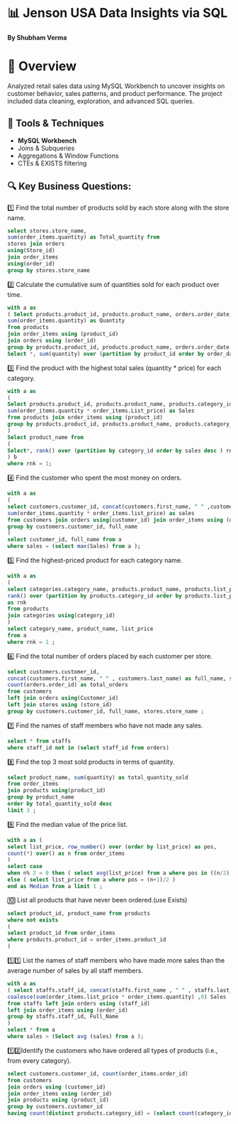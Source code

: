 # 📊 Jenson USA Data Insights via SQL  
**By Shubham Verma**

# 📌 Overview
Analyzed retail sales data using MySQL Workbench to uncover insights on customer behavior, sales patterns, and product performance. The project included data cleaning, exploration, and advanced SQL queries.

## 🧰 Tools & Techniques  
- **MySQL Workbench**
- Joins & Subqueries  
- Aggregations & Window Functions  
- CTEs & EXISTS filtering  

## 🔍 Key Business Questions:
1️⃣ Find the total number of products sold by each store along with the store name.
```sql
select stores.store_name, 
sum(order_items.quantity) as Total_quantity from 
stores join orders 
using(Store_id) 
join order_items 
using(order_id)
group by stores.store_name
```


2️⃣ Calculate the cumulative sum of quantities sold for each product over time.

```sql
with a as
( Select products.product_id, products.product_name, orders.order_date,
sum(order_items.quantity) as Quantity
from products
join order_items using (product_id)
join orders using (order_id)
group by products.product_id, products.product_name, orders.order_date )
Select *, sum(quantity) over (partition by product_id order by order_date) as Cumulative_Quantity from a ;

```
3️⃣ Find the product with the highest total sales (quantity * price) for each category.

```sql
with a as
(
Select products.product_id, products.product_name, products.category_id,
sum(order_items.quantity * order_items.List_price) as Sales
from products join order_items using (product_id)
group by products.product_id, products.product_name, products.category_id
)
Select product_name from
(
Select*, rank() over (partition by category_id order by sales desc ) rnk from a
) b
where rnk = 1;
```
4️⃣ Find the customer who spent the most money on orders.
```sql
with a as
(
select customers.customer_id, concat(customers.first_name, " " ,customers.last_name) as full_name,
sum(order_items.quantity * order_items.list_price) as sales
from customers join orders using(customer_id) join order_items using (order_id)
group by customers.customer_id, full_name
)
select customer_id, full_name from a
where sales = (select max(Sales) from a );
```
5️⃣ Find the highest-priced product for each category name.

```sql
with a as
(
select categories.category_name, products.product_name, products.list_price,
rank() over (partition by products.category_id order by products.list_price desc)
as rnk
from products
join categories using(category_id)
)
select category_name, product_name, list_price
from a
where rnk = 1 ;

```
6️⃣ Find the total number of orders placed by each customer per store.

```sql
select customers.customer_id,
concat(customers.first_name, " " , customers.last_name) as full_name, stores.store_name,
count(orders.order_id) as total_orders
from customers
left join orders using(Customer_id)
left join stores using (store_id)
group by customers.customer_id, full_name, stores.store_name ;
```
7️⃣ Find the names of staff members who have not made any sales.

```sql
select * from staffs
where staff_id not in (select staff_id from orders)
```
  
8️⃣ Find the top 3 most sold products in terms of quantity.

```sql
select product_name, sum(quantity) as total_quantity_sold
from order_items
join products using(product_id)
group by product_name
order by total_quantity_sold desc
limit 3 ;
```
9️⃣  Find the median value of the price list.


```sql
with a as (
select list_price, row_number() over (order by list_price) as pos,
count(*) over() as n from order_items
)
select case
when n% 2 = 0 then ( select avg(list_price) from a where pos in ((n/2), (n/2)+1) )
else ( select list_price from a where pos = (n+1)/2 )
end as Median from a limit 1 ;
```
🔟 List all products that have never been ordered.(use Exists)

```sql
select product_id, product_name from products
where not exists
(
select product_id from order_items
where products.product_id = order_items.product_id
)
```
1️⃣1️⃣ List the names of staff members who have made more sales than the average number of sales by all staff
members.

```sql
with a as
( select staffs.staff_id, concat(staffs.first_name , " " , staffs.last_name) as Full_Name,
coalesce(sum(order_items.list_price * order_items.quantity) ,0) Sales
from staffs left join orders using (staff_id)
left join order_items using (order_id)
group by staffs.staff_id, Full_Name
)
select * from a
where sales > (Select avg (sales) from a );
```
1️⃣2️⃣Identify the customers who have ordered all types of products (i.e., from every category).

```sql
select customers.customer_id, count(order_items.order_id)
from customers
join orders using (customer_id)
join order_items using (order_id)
join products using (product_id)
group by customers.customer_id
having count(distinct products.category_id) = (select count(category_id) from categories);
```
